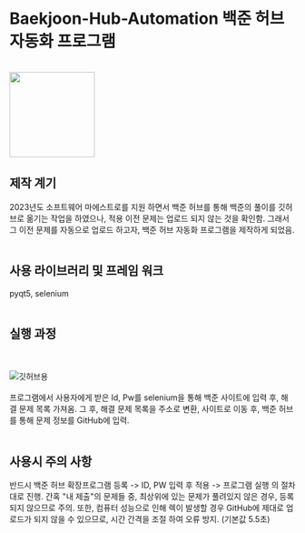 # Baekjoon-Hub-Automation 백준 허브 자동화 프로그램
<br>
<img src="https://user-images.githubusercontent.com/98321404/215512190-9f9ec73c-ffc5-4f92-aa82-b62c0e7f6813.png" width="150" height="150">
<br>

## 제작 계기
2023년도 소프트웨어 마에스트로를 지원 하면서 백준 허브를 통해 백준의 풀이를 깃허브로 옮기는 작업을 하였으나, 적용 이전 문제는 업로드 되지 않는 것을 확인함.
그래서 그 이전 문제를 자동으로 업로드 하고자, 백준 허브 자동화 프로그램을 제작하게 되었음.
<br><br>
## 사용 라이브러리 및 프레임 워크
pyqt5, selenium
<br><br>
## 실행 과정
<br><br>
![깃허브용](https://user-images.githubusercontent.com/98321404/215518946-2b144c40-589b-4e9a-a75b-9f93fe4505c5.png)
<br><br>
프로그램에서 사용자에게 받은 Id, Pw를 selenium을 통해 백준 사이트에 입력 후, 해결 문제 목록 가져옴.
그 후, 해결 문제 목록을 주소로 변환, 사이트로 이동 후, 백준 허브를 통해 문제 정보를 GitHub에 입력.
<br><br>
## 사용시 주의 사항

반드시 백준 허브 확장프로그램 등록 -> ID, PW 입력 후 적용 -> 프로그램 실행 의 절차대로 진행.
간혹 "내 제출"의 문제들 중, 최상위에 있는 문제가 풀려있지 않은 경우, 등록되지 않으므로 주의.
또한, 컴퓨터 성능으로 인해 렉이 발생할 경우 GitHub에 제대로 업로드가 되지 않을 수 있으므로, 시간 간격을 조절 하여 오류 방지. (기본값 5.5초)
